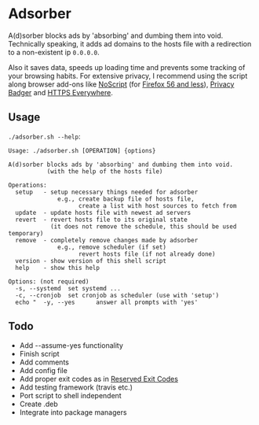 # Adsorber
A(d)sorber blocks ads by 'absorbing' and dumbing them into void.
Technically speaking, it adds ad domains to the hosts file with a redirection to a non-existent ip `0.0.0.0`.

Also it saves data, speeds up loading time and prevents some tracking of your browsing habits. For extensive privacy, I recommend using the script along browser add-ons like  [NoScript](https://addons.mozilla.org/en-US/firefox/addon/noscript/) (for [Firefox 56 and less](https://noscript.net/getit)), [Privacy Badger](https://addons.mozilla.org/en-US/firefox/addon/privacy-badger17/) and [HTTPS Everywhere](https://addons.mozilla.org/en-US/firefox/addon/https-everywhere/).

## Usage

`./adsorber.sh --help`:
```
Usage: ./adsorber.sh [OPERATION] {options}

A(d)sorber blocks ads by 'absorbing' and dumbing them into void.
           (with the help of the hosts file)

Operations:
  setup   - setup necessary things needed for adsorber
              e.g., create backup file of hosts file,
                    create a list with host sources to fetch from
  update  - update hosts file with newest ad servers
  revert  - revert hosts file to its original state
            (it does not remove the schedule, this should be used temporary)
  remove  - completely remove changes made by adsorber
              e.g., remove scheduler (if set)
                    revert hosts file (if not already done)
  version - show version of this shell script
  help    - show this help

Options: (not required)
  -s, --systemd  set systemd ...
  -c, --cronjob  set cronjob as scheduler (use with 'setup')
  echo "  -y, --yes      answer all prompts with 'yes'
```

## Todo

* Add --assume-yes functionality
* Finish script
* Add comments
* Add config file
* Add proper exit codes as in [Reserved Exit Codes](http://tldp.org/LDP/abs/html/exitcodes.html#EXITCODESREF)
* Add testing framework (travis etc.)
* Port script to shell independent
* Create .deb
* Integrate into package managers
